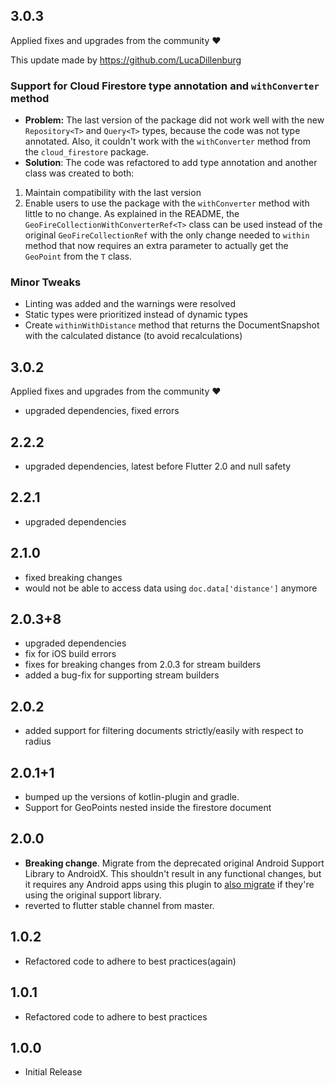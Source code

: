 ## 3.0.3
Applied fixes and upgrades from the community ♥

This update made by https://github.com/LucaDillenburg

### Support for Cloud Firestore type annotation and ```withConverter``` method
- **Problem:** The last version of the package did not work well with the new ```Repository<T>``` and ```Query<T>``` types, because the code was not type annotated. Also, it couldn't work with the ```withConverter``` method from the ```cloud_firestore``` package.
- **Solution**: The code was refactored to add type annotation and another class was created to both:
1. Maintain compatibility with the last version
2. Enable users to use the package with the ```withConverter``` method with little to no change. As explained in the README, the ```GeoFireCollectionWithConverterRef<T>``` class can be used instead of the original ```GeoFireCollectionRef``` with the only change needed to ```within``` method that now requires an extra parameter to actually get the ```GeoPoint``` from the ```T``` class.

### Minor Tweaks
- Linting was added and the warnings were resolved
- Static types were prioritized instead of dynamic types
- Create ```withinWithDistance``` method that returns the DocumentSnapshot with the calculated distance (to avoid recalculations)

## 3.0.2
Applied fixes and upgrades from the community ♥
* upgraded dependencies, fixed errors

## 2.2.2
* upgraded dependencies, latest before Flutter 2.0 and null safety

## 2.2.1
* upgraded dependencies

## 2.1.0
* fixed breaking changes
* would not be able to access data using `doc.data['distance']` anymore

## 2.0.3+8
* upgraded dependencies
* fix for iOS build errors
* fixes for breaking changes from 2.0.3 for stream builders
* added a bug-fix for supporting stream builders 

## 2.0.2
* added support for filtering documents strictly/easily with respect to radius 

## 2.0.1+1
* bumped up the versions of kotlin-plugin and gradle. 
* Support for GeoPoints nested inside the firestore document

## 2.0.0
* **Breaking change**. Migrate from the deprecated original Android Support
  Library to AndroidX. This shouldn't result in any functional changes, but it
  requires any Android apps using this plugin to [also
  migrate](https://developer.android.com/jetpack/androidx/migrate) if they're
  using the original support library.
* reverted to flutter stable channel from master.

## 1.0.2
* Refactored code to adhere to best practices(again)

## 1.0.1
* Refactored code to adhere to best practices

## 1.0.0
* Initial Release

